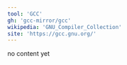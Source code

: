 ```yaml
---
tool: 'GCC'
gh: 'gcc-mirror/gcc'
wikipedia: 'GNU_Compiler_Collection'
site: 'https://gcc.gnu.org/'
---
```


no content yet
